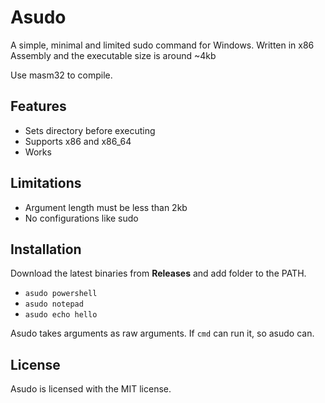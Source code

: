 # Asudo
A simple, minimal and limited sudo command for Windows. Written in x86 Assembly and the executable size is around ~4kb

Use masm32 to compile.

## Features
- Sets directory before executing
- Supports x86 and x86_64
- Works

## Limitations
- Argument length must be less than 2kb
- No configurations like sudo

## Installation
Download the latest binaries from **Releases** and add folder to the PATH.

- `asudo powershell`
- `asudo notepad`
- `asudo echo hello`

Asudo takes arguments as raw arguments. If `cmd` can run it, so asudo can.

## License
Asudo is licensed with the MIT license.